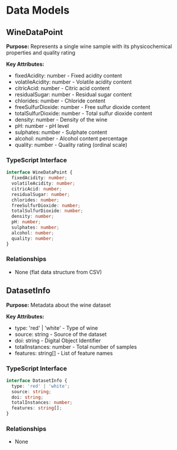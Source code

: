 # Data Models

## WineDataPoint

**Purpose:** Represents a single wine sample with its physicochemical properties and quality rating

**Key Attributes:**
- fixedAcidity: number - Fixed acidity content
- volatileAcidity: number - Volatile acidity content
- citricAcid: number - Citric acid content
- residualSugar: number - Residual sugar content
- chlorides: number - Chloride content
- freeSulfurDioxide: number - Free sulfur dioxide content
- totalSulfurDioxide: number - Total sulfur dioxide content
- density: number - Density of the wine
- pH: number - pH level
- sulphates: number - Sulphate content
- alcohol: number - Alcohol content percentage
- quality: number - Quality rating (ordinal scale)

### TypeScript Interface

```typescript
interface WineDataPoint {
  fixedAcidity: number;
  volatileAcidity: number;
  citricAcid: number;
  residualSugar: number;
  chlorides: number;
  freeSulfurDioxide: number;
  totalSulfurDioxide: number;
  density: number;
  pH: number;
  sulphates: number;
  alcohol: number;
  quality: number;
}
```

### Relationships

- None (flat data structure from CSV)

## DatasetInfo

**Purpose:** Metadata about the wine dataset

**Key Attributes:**
- type: 'red' | 'white' - Type of wine
- source: string - Source of the dataset
- doi: string - Digital Object Identifier
- totalInstances: number - Total number of samples
- features: string[] - List of feature names

### TypeScript Interface

```typescript
interface DatasetInfo {
  type: 'red' | 'white';
  source: string;
  doi: string;
  totalInstances: number;
  features: string[];
}
```

### Relationships

- None
